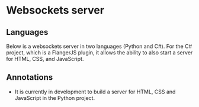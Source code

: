 # Websockets server

## Languages
Below is a websockets server in two languages ​​(Python and C#). For the C# project, which is a FlangerJS plugin, it allows the ability to also start a server for HTML, CSS, and JavaScript.

## Annotations
- It is currently in development to build a server for HTML, CSS and JavaScript in the Python project.